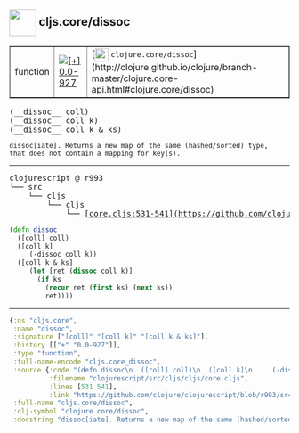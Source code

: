 ## <img width="48px" valign="middle" src="http://i.imgur.com/Hi20huC.png"> cljs.core/dissoc

 <table border="1">
<tr>
<td>function</td>
<td><a href="https://github.com/cljsinfo/api-refs/tree/0.0-927"><img valign="middle" alt="[+] 0.0-927" src="https://img.shields.io/badge/+-0.0--927-lightgrey.svg"></a> </td>
<td>
[<img height="24px" valign="middle" src="http://i.imgur.com/1GjPKvB.png"> <samp>clojure.core/dissoc</samp>](http://clojure.github.io/clojure/branch-master/clojure.core-api.html#clojure.core/dissoc)
</td>
</tr>
</table>

 <samp>
(__dissoc__ coll)<br>
(__dissoc__ coll k)<br>
(__dissoc__ coll k & ks)<br>
</samp>

```
dissoc[iate]. Returns a new map of the same (hashed/sorted) type,
that does not contain a mapping for key(s).
```

---

 <pre>
clojurescript @ r993
└── src
    └── cljs
        └── cljs
            └── <ins>[core.cljs:531-541](https://github.com/clojure/clojurescript/blob/r993/src/cljs/cljs/core.cljs#L531-L541)</ins>
</pre>

```clj
(defn dissoc
  ([coll] coll)
  ([coll k]
     (-dissoc coll k))
  ([coll k & ks]
     (let [ret (dissoc coll k)]
       (if ks
         (recur ret (first ks) (next ks))
         ret))))
```


---

```clj
{:ns "cljs.core",
 :name "dissoc",
 :signature ["[coll]" "[coll k]" "[coll k & ks]"],
 :history [["+" "0.0-927"]],
 :type "function",
 :full-name-encode "cljs.core_dissoc",
 :source {:code "(defn dissoc\n  ([coll] coll)\n  ([coll k]\n     (-dissoc coll k))\n  ([coll k & ks]\n     (let [ret (dissoc coll k)]\n       (if ks\n         (recur ret (first ks) (next ks))\n         ret))))",
          :filename "clojurescript/src/cljs/cljs/core.cljs",
          :lines [531 541],
          :link "https://github.com/clojure/clojurescript/blob/r993/src/cljs/cljs/core.cljs#L531-L541"},
 :full-name "cljs.core/dissoc",
 :clj-symbol "clojure.core/dissoc",
 :docstring "dissoc[iate]. Returns a new map of the same (hashed/sorted) type,\nthat does not contain a mapping for key(s)."}

```
